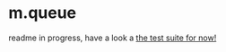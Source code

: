 # m.queue

readme in progress, have a look a [the test suite for now!](https://github.com/ivoputzer/m.queue/blob/master/test/index.js)
